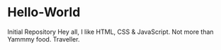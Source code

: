 # Hello-World
Initial Repository
Hey all, I like HTML, CSS & JavaScript. Not more than Yammmy food. 
Traveller.
